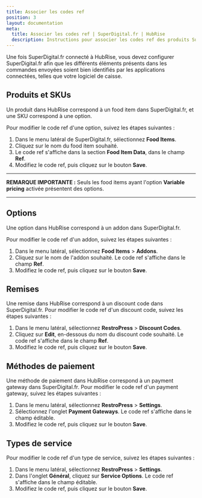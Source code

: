 ```yaml
---
title: Associer les codes ref
position: 3
layout: documentation
meta:
  title: Associer les codes ref | SuperDigital.fr | HubRise
  description: Instructions pour associer les codes ref des produits SuperDigital.fr avec d'autres applications connectées à HubRise pour la synchronisation des données.
---
```


Une fois SuperDigital.fr connecté à HubRise, vous devez configurer SuperDigital.fr afin que les différents éléments présents dans les commandes envoyées soient bien identifiés par les applications connectées, telles que votre logiciel de caisse.

## Produits et SKUs

Un produit dans HubRise correspond à un food item dans SuperDigital.fr, et une SKU correspond à une option.

Pour modifier le code ref d'une option, suivez les étapes suivantes :

1. Dans le menu latéral de SuperDigital.fr, sélectionnez **Food Items**.
2. Cliquez sur le nom du food item souhaité.
3. Le code ref s'affiche dans la section **Food Item Data**, dans le champ **Ref**.
4. Modifiez le code ref, puis cliquez sur le bouton **Save**.

---

**REMARQUE IMPORTANTE :** Seuls les food items ayant l'option **Variable pricing** activée présentent des options.

---

## Options

Une option dans HubRise correspond à un addon dans SuperDigital.fr.

Pour modifier le code ref d'un addon, suivez les étapes suivantes :

1. Dans le menu latéral, sélectionnez **Food Items** > **Addons**.
2. Cliquez sur le nom de l'addon souhaité. Le code ref s'affiche dans le champ **Ref**.
3. Modifiez le code ref, puis cliquez sur le bouton **Save**.

## Remises

Une remise dans HubRise correspond à un discount code dans SuperDigital.fr. Pour modifier le code ref d'un discount code, suivez les étapes suivantes :

1. Dans le menu latéral, sélectionnez **RestroPress** > **Discount Codes**.
1. Cliquez sur **Edit**, en-dessous du nom du discount code souhaité. Le code ref s'affiche dans le champ **Ref**.
1. Modifiez le code ref, puis cliquez sur le bouton **Save**.

## Méthodes de paiement

Une méthode de paiement dans HubRise correspond à un payment gateway dans SuperDigital.fr. Pour modifier le code ref d'un payment gateway, suivez les étapes suivantes :

1. Dans le menu latéral, sélectionnez **RestroPress** > **Settings**.
1. Sélectionnez l'onglet **Payment Gateways**. Le code ref s'affiche dans le champ éditable.
1. Modifiez le code ref, puis cliquez sur le bouton **Save**.

## Types de service

Pour modifier le code ref d'un type de service, suivez les étapes suivantes :

1. Dans le menu latéral, sélectionnez **RestroPress** > **Settings**.
1. Dans l'onglet **Général**, cliquez sur **Service Options**. Le code ref s'affiche dans le champ éditable.
1. Modifiez le code ref, puis cliquez sur le bouton **Save**.

